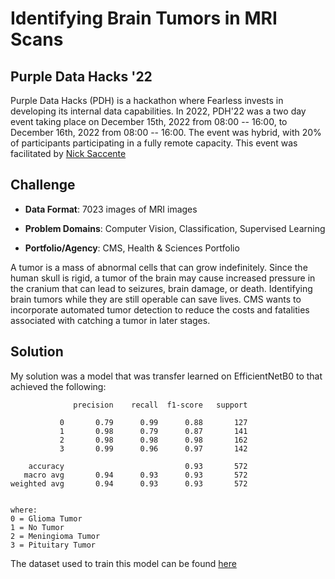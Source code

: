 # Identifying Brain Tumors in MRI Scans

## Purple Data Hacks '22

Purple Data Hacks (PDH) is a hackathon where Fearless invests in developing its
internal data capabilities. In 2022, PDH'22 was a two day event taking place on
December 15th, 2022 from 08:00 -- 16:00, to December 16th, 2022 from 08:00 --
16:00. The event was hybrid, with 20% of participants participating in a fully
remote capacity. This event was facilitated by 
[Nick Saccente](https://github.com/nsaccente)

## Challenge

* **Data Format**: 7023 images of MRI images

* **Problem Domains**: Computer Vision, Classification, Supervised Learning

* **Portfolio/Agency**: CMS, Health & Sciences Portfolio

A tumor is a mass of abnormal cells that can grow indefinitely. Since the human
skull is rigid, a tumor of the brain may cause increased pressure in the
cranium that can lead to seizures, brain damage, or death. Identifying brain
tumors while they are still operable can save lives. CMS wants to incorporate
automated tumor detection to reduce the costs and fatalities associated with
catching a tumor in later stages.

## Solution
My solution was a model that was transfer learned on EfficientNetB0 to that
achieved the following:
```
              precision    recall  f1-score   support

           0       0.79      0.99      0.88       127
           1       0.98      0.79      0.87       141
           2       0.98      0.98      0.98       162
           3       0.99      0.96      0.97       142

    accuracy                           0.93       572
   macro avg       0.94      0.93      0.93       572
weighted avg       0.94      0.93      0.93       572


where:
0 = Glioma Tumor
1 = No Tumor
2 = Meningioma Tumor
3 = Pituitary Tumor
```


The dataset used to train this model can be found
[here](https://drive.google.com/file/d/1MJ0k0f4ODFfSxrVlToxXC6VKf5oNkRUs/view?usp=sharing)
